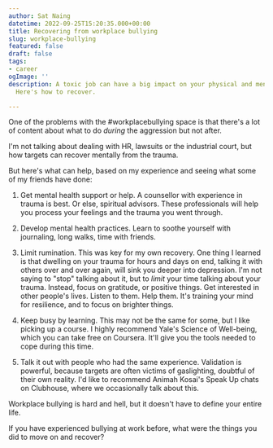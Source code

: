 ```yaml
---
author: Sat Naing
datetime: 2022-09-25T15:20:35.000+00:00
title: Recovering from workplace bullying
slug: workplace-bullying
featured: false
draft: false
tags:
- career
ogImage: ''
description: A toxic job can have a big impact on your physical and mental health.
  Here's how to recover.

---
```

One of the problems with the #workplacebullying space is that there's a lot of content about what to do _during_ the aggression but not after.

I'm not talking about dealing with HR, lawsuits or the industrial court, but how targets can recover mentally from the trauma.

But here's what can help, based on my experience and seeing what some of my friends have done:

1. Get mental health support or help. A counsellor with experience in trauma is best. Or else, spiritual advisors. These professionals will help you process your feelings and the trauma you went through.

2. Develop mental health practices. Learn to soothe yourself with journaling, long walks, time with friends.

3. Limit rumination. This was key for my own recovery. One thing I learned is that dwelling on your trauma for hours and days on end, talking it with others over and over again, will sink you deeper into depression. I'm not saying to "stop" talking about it, but to _limit_ your time talking about your trauma. Instead, focus on gratitude, or positive things. Get interested in other people's lives. Listen to them. Help them. It's training your mind for resilience, and to focus on brighter things.

4. Keep busy by learning. This may not be the same for some, but I like picking up a course. I highly recommend Yale's Science of Well-being, which you can take free on Coursera. It'll give you the tools needed to cope during this time.

5. Talk it out with people who had the same experience. Validation is powerful, because targets are often victims of gaslighting, doubtful of their own reality. I'd like to recommend Animah Kosai's Speak Up chats on Clubhouse, where we occasionally talk about this.

Workplace bullying is hard and hell, but it doesn't have to define your entire life.

If you have experienced bullying at work before, what were the things you did to move on and recover?
